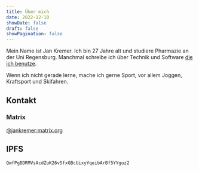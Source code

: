 ```yaml
---
title: Über mich
date: 2022-12-10
showDate: false
draft: false
showPagination: false
---
```


Mein Name ist Jan Kremer. Ich bin 27 Jahre alt und studiere Pharmazie an der Uni Regensburg. Manchmal schreibe ich über Technik und Software [die ich benutze](/uses).

Wenn ich nicht gerade lerne, mache ich gerne Sport, vor allem Joggen, Kraftsport und Skifahren.

## Kontakt

### Matrix

[@jankremer:matrix.org](https://matrix.to/#/@jankremer:matrix.org)

## IPFS

```txt
QmfPgBDRMVsAcdZuK26v5fxGBcUixyYqeibArBf5YYguz2
```
